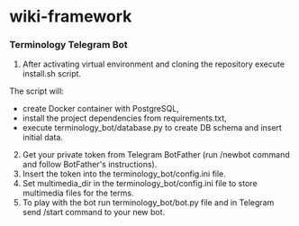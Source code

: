 # wiki-framework

### Terminology Telegram Bot
1. After activating virtual environment and cloning the repository execute install.sh script. 

The script will:
  - create Docker container with PostgreSQL,
  - install the project dependencies from requirements.txt,
  - execute terminology_bot/database.py to create DB schema and insert initial data.

2. Get your private token from Telegram BotFather (run /newbot command and follow BotFather's instructions).
3. Insert the token into the terminology_bot/config.ini file.
4. Set multimedia_dir in the terminology_bot/config.ini file to store multimedia files for the terms. 
4. To play with the bot run terminology_bot/bot.py file and in Telegram send /start command to your new bot.
